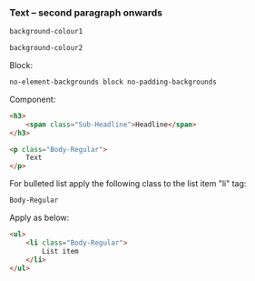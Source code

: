 <h3>Text – second paragraph onwards</h3>

```html
background-colour1
```

```html
background-colour2
```

Block:

```html
no-element-backgrounds block no-padding-backgrounds
```

Component:

```html
<h3>
    <span class="Sub-Headline">Headline</span>
</h3>
```

```html
<p class="Body-Regular">
    Text
</p>
```

For bulleted list apply the following class to the list item "li" tag:

```html
Body-Regular
```

Apply as below:

```html
<ul>
    <li class="Body-Regular">
        List item
    </li>
</ul>
```

